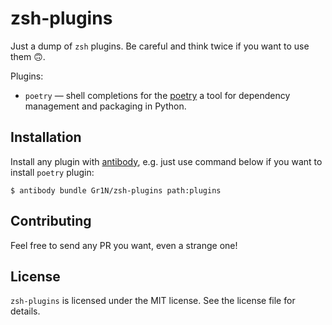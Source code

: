 # zsh-plugins

Just a dump of `zsh` plugins. Be careful and think twice if you want to use them :upside_down_face:.

Plugins:

* `poetry` — shell completions for the [poetry](https://poetry.eustace.io/) a tool for dependency management and packaging in Python.

## Installation

Install any plugin with [antibody](https://getantibody.github.io/), e.g. just use command below if you want to install `poetry` plugin:

```shell
$ antibody bundle Gr1N/zsh-plugins path:plugins
```

## Contributing

Feel free to send any PR you want, even a strange one!

## License

`zsh-plugins` is licensed under the MIT license. See the license file for details.
